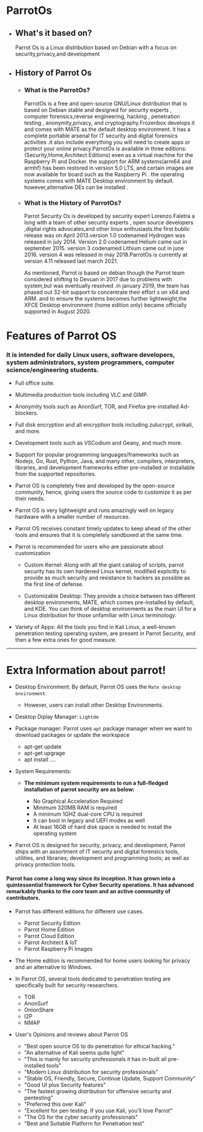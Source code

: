 # ParrotOs
- ## What's it based on?
    Parrot Os is a Linux distribution based on Debian with a focus on security,privacy,and development
- ## History of Parrot Os
    - ### What is the ParrotOs?
        ParrotOs is a free and open-source GNU/Linux distribution that is based on Debian stable and designed for security experts , computer forensics,reverse engineering, hacking , penetration testing , anonymity,privacy, and cryptography.Frozenbox develops it and comes with MATE as the default desktop environment. it has a complete portable arsenal for IT security and digital forensics activities .it also include everything you will need to create apps or protect your online privacy.ParrotOs is available in three editions:(Security,Home,Architect Editions) even as a virtual machine for the Raspberry Pi and Docker. the support for ARM systems(arm64 and armhf) has been restored in version 5.0 LTS, and certain images are now available for board such as the Raspberry Pi . the operating systems comes with MATE Desktop environment by default. however,alternative DEs can be installed .

    - ### What is the History of ParrotOs?
        Parrot Security Os is developed by security expert Lorenzo Faletra a long with a team of other security experts , open source developers ,digital rights advocates,and other linux enthusiasts.the first bublic release was on April 2013.version 1.0 codenamed Hydrogen was released in july 2014. Version 2.0 codenamed Helium came out in september 2015. version 3 codenamed Lithium came out in june 2016. version 4 was released in may 2018.ParrotOs is currently at version 4.11 released last march 2021.

        As mentioned, Parrot is based on debian though the Parrot team considered shifting to Devuan in 2017 due to problems with system,but was eventually resolved .in january 2019, the team has phased out 32-bit support to concentrate their effort s on x64 and ARM. and to ensure the systems becomes further lightweight,the XFCE Desktop environment (home edition only) became officially supported in August 2020.
    
# Features of Parrot OS
### It is intended for daily Linux users, software developers, system administrators, system programmers, computer science/engineering students.

+ Full office suite.

+ Multimedia production tools including VLC and GIMP.

+ Anonymity tools such as AnonSurf, TOR, and Firefox pre-installed Ad-blockers.

+ Full disk encryption and all encryption tools including zulucrypt, sirikali, and more.

+ Development tools such as VSCodium and Geany, and much more.

+ Support for popular programming languages/frameworks such as Nodejs, Go, Rust, Python, Java, and many other, compilers, interpreters, libraries, and development frameworks either pre-installed or installable from the supported repositories.

+ Parrot OS is completely free and developed by the open-source community, hence, giving users the source code to customize it as per their needs.

+ Parrot OS is very lightweight and runs amazingly well on legacy hardware with a smaller number of resources.

+ Parrot OS receives constant timely updates to keep ahead of the other tools and ensures that it is completely sandboxed at the same time.

+ Parrot is recommended for users who are passionate about customization
    + Custom Kernel: Along with all the giant catalog of scripts, parrot security has its own hardened Linux kernel, modified explicitly to provide as much security and resistance to hackers as possible as the first line of defense.

    + Customizable Desktop: They provide a choice between two different desktop environments, MATE, which comes pre-installed by default, and KDE. You can think of desktop environments as the main UI for a Linux distribution for those unfamiliar with Linux terminology.

+ Variety of Apps: All the tools you find in Kali Linux, a well-known penetration testing operating system, are present in Parrot Security, and then a few extra ones for good measure.

--- 
# Extra Information about parrot!

* Desktop Environment: By default, Parrot OS uses the `Mate desktop environment`. 
    + However, users can install other Desktop Environments.

* Desktop Diplay Manager: `Lightdm`

* Package manager: Parrot uses `apt` package manager when we want to download packages or update the workspace 
    + apt-get update
    + apt-get upgrage
    + apt install ....

* System Requirements:
    + **The minimum system requirements to run a full-fledged installation of parrot security are as below:**

        + No Graphical Acceleration Required
        + Minimum 320MB RAM is required
        + A minimum 1GHZ dual-core CPU is required
        + It can boot in legacy and UEFI modes as well
        + At least 16GB of hard disk space is needed to install the operating system

+ Parrot OS is designed for security, privacy, and development, Parrot ships with an assortment of IT security and digital forensics tools, utilities, and libraries; development and programming tools; as well as privacy protection tools.

#### Parrot has come a long way since its inception. It has grown into a quintessential framework for Cyber Security operations. It has advanced remarkably thanks to the core team and an active community of contributors.

+ Parrot has different editions for different use cases.
    * Parrot Security Edition
    * Parrot Home Edition
    * Parrot Cloud Edition
    * Parrot Architect & IoT
    * Parrot Raspberry Pi Images

+ The Home edition is recommended for home users looking for privacy and an alternative to Windows.

+ In Parrot OS, several tools dedicated to penetration testing are specifically built for security researchers.
    * TOR
    * AnonSurf
    * OnionShare
    * I2P
    * NMAP
+ User's Opinions and reviews about Parrot OS 
    * "Best open source OS to do penetration for ethical hacking."
    * "An alternative of Kali seems quite light"
    * "This is mainly for security professionals it has in-built all pre-installed tools"
    * "Modern Linux distribution for security professionals"
    * "Stable OS, Friendly, Secure, Continue Update, Support Community"
    * "Good UI plus Security features"
    * "The fastest growing distribution for offensive security and pentesting"
    * "Preferred this over Kali"
    * "Excellent for pen testing. If you use Kali, you'll love Parrot"
    * "The OS for the cyber security professionals"
    * "Best and Suitable Platform for Penetration test"
